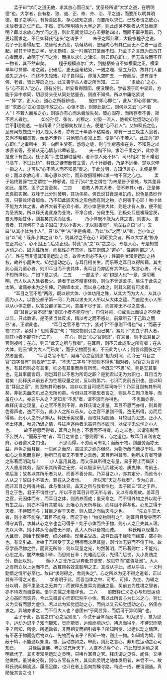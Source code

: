 <!-- { "loadSidebar": true } -->
　　孟子曰“学问之道无他，求其放心而已矣”，犹圣经所谓“大学之道，在明明德”也。大学者，自有格、致、诚、正、修、齐、治、平之道，而要所以明其明德。君子之学问，有择善固执、存心致知之道，而要所以求仁。已放者谓之放心，未放者谓之仁而已。不然，即以明明德为大学之道，则此虚灵不昧者从何处而施明？即以求放心为学问之道，则此见闻觉知之心虽旁驰四出，而固不离乎现前，乃更起而求之，不且如释氏“迷头”之诮乎？ 
　　朱子之释此章，大段宗程子之说。程子于此看得超忽，总缘他天资高，功候熟利，便径向心有其仁而无不仁者一层说起。抑其于释氏之学，曾未勘核，故一时偶犯其垒而不知。乃孟子之言既为已放其心者而发，故明于学问之涂，而授以求仁之津涘。则云即心即仁，但无昏放而不容一物者，其不然审矣。 
　　程子规模直尔广大，到魁柄处自不如横渠之正。横渠早年尽抉佛、老之藏，识破后，更无丝毫粘染，一诚之理，壁立万仞，故其门人虽或失之近小，而终不失矩矱。程子自得后，却落入空旷去，一传而后，遂有淫于佛、老者，皆此等启之也。此又善学古人者之所当知。 
二三
　　“求放心”之心，与“心不若人”之心，须有分别。新安看得囫囵，便没理会。学者须于同中显异，方能于异中求同，切忌劈头便从同处估量去，则直不知择。所以中庸吃紧说一“择”字，正人心、道心之所繇辨也。 
　　既曰“即心即仁”，此从“即心即佛”来。即 “求放心”之心便是不放之心。心但不放，则即此是仁，则何以又云“心不若人”！不若人而系之心，则彼亦有心而未尝放失矣。彼心固存，而所存者不善，斯不若人者也。 
　　如公孙衍、张仪、刘穆之、刘晏一流人，他者知觉运动之心何尝不珑剔透，一倍精采？只他邪向权谋上去，便是“心不若人”。又如释氏之徒，至有闻蚁拽虫尸如人拽大木者，亦有三十年胁不粘席者，亦有一日三唤主人翁者，又岂不精细灵警，丝毫不走作；只他邪向虚寂上去，便是“心不若人”。此正为“即心即仁”之毒所中。若一向醉生梦死，悠悠之徒，则与沈疴恶疾在身，不知恶之以求医者等，圣贤从无心情与此辈较量。 
　　夫一指不伸，求治千里之外，此亦须是皮下有血汉。杜子美“平生性僻耽佳句，语不惊人死不休”，司马相如“誓不乘驷马高车，不过此桥”，释氏之徒有断臂立雪，八十行脚者，乃是不远秦、楚以求伸一指之人，才可以“心不若人而不知恶”责之。于此分明，方知但言心，未便是至处；而以求放心者，竭心思以求仁，而非收摄精神以求一物不容之心也。 
　　孟子始终要辟“生之谓性”一种邪说，程子乃以“生之谓性”为未是告子错处，故其差异如此。虽然，孟子之言至矣。 
二四
　　若教人养其大者，便不养其小者，正是佛氏真赃实据。双峰于此分别破明，其功伟矣。佛氏说甘食是填饥疮，悦色是蒸砂作饭，只要败坏者躯命。乃不知此固天性之形色而有则之物，亦何害于心耶！唯小体不能为大体之害，故养大者不必弃小者。若小体便害大体，则是才有人身，便不能为圣贤矣。所以释氏说此身为业海，不净合成，分段生死，到极处只是褊躁忿戾，要灭却始甘休，则甚矣其劣而狂也。 
　　乃小体既不能为大体之害，则害大、害贵者，其罪何在？孟子固曰“无以小害大，无以贱害贵”，能左右之曰“以”。又曰“从其小体为小人”，只“以”字“从”字是病根。乃此“以”之而“从”者，岂小体之自“以”哉！既非小体之自“以”，则其过岂不在心！昭昭灵灵者。所以大学说“修身在正其心”，心不固正而后须正也。特此“从”之“以”之之心，专是人心，专是知觉运动之心，固为性所居，而离性亦有其体，性在则谓之“道心”，性离则谓之“人心”。性在而非遗其知觉运动之灵，故养大则必不失小；性离则唯知觉运动之持权，故养小而失大。知觉运动之心，与耳目相关生，而乐寄之耳目以得所藉。其主此心而为道心者，则即耳目而不丧其体，离耳目而亦固有其体也。故言心者，不可不知所择也。广如下章之说。 
二五
　　一部孟子，如“钧是人也”一章，深切著明，示人以从入处者极少。读者于此不精审体验，则似不曾读孟子。集注于此失之太略，诸儒亦未为之引伸。乃熟绎本文，而以身心体之，则其义固有可求者。 
　　“耳目之官不思”两段，既以辨大体、小体功用之殊，从其大而为大人，从其小而为小人，以答公都子第一问；乃其以求夫大人所以从大体之蕴，而直勘夫小人所以从小体之繇，以答公都子第二问，意虽不尽于言，而言亦无不尽之意也。 
　　自“耳目之官不思”至“则其小者不能夺也”，句句对照，抑或言此而彼之不然者以显。只此数语，是圣贤当体反求，精以考之而不惑处。前章所云“于己取之而已”者，正谓此也。 
　　“耳目之官不思”六字，紧对下“不思则不得也”句；“而蔽于物”四字，紧对下“ 思则得之”句；“物交物则引之而已矣”，紧对下“先立乎其大者，则其小者不能夺也”二句。 
　　在心，则云“心之官则思”，在耳目，则不云耳目之官则视听；在心，则云“此天之所与我者”，在耳目，则不云此成形之所有者；在从大体，则云“此为大人而已矣”，而于交物而引者，不云此为小人；则言此而彼之不然者显也。 
　　“耳目之官不思”，疑与“心之官则思”相为对照，而今云“耳目之官”四字含有“ 则视听”三字，“不思”二字与“不思则不得也”相对者，以官之为言司也，有其司则必有其事，抑必有其事而后有所司。今既云“不思”矣，则是无其事也，无其事而言司，则岂耳目以不思为所司之职？是犹君以无为为职也，耳目当为君矣！此释氏以前五识为性境现量之说，反以贱第六、七识而贵前五识也。是以知言“耳目之官”，则固有其司者存，岂非以言目司视而耳司听乎？乃耳目则有其所司矣，非犹夫血肉爪发之无所司矣。今但以其不能思者言之，则且与血肉爪发等，而虽在小人，亦恶乎从之？足知言“不思”者，谓不思而亦得也。 
　　不思而亦得，故释氏谓之现量。心之官不思则不得，故释氏谓之非量。耳目不思而亦得，则其得色得声也，逸而不劳，此小人之所以乐从。心之官不思则不得，逸无所得，劳而后得焉，此小人之所以惮从。释氏乐奖现量，而取耳为圆通，耳较目为尤逸。正小人怀土怀惠、唯逸乃谚之情，与征声逐色者末虽异而本固同，以成乎无忌惮之小人也。 
　　故不待思而得者，耳目之利也；不思而不得者，心之义也；义谓有制而不妄悦人。“而蔽于物”者，耳目之害也；“思则得”者，心之道也。故耳目者利害之府，心者道义之门也。 
　　不思而得，不劳而可有功；而蔽于物，则虽劳而亦无益。声色之丽耳目，一见闻之而然，虽进求之而亦但然。为物所蔽而蔽尽于物。岂如心之愈思而愈得，物所已有者无不表里之具悉，耳目但得其表。物所未有者可使之形著而明动哉！ 
　　小人喜用其逸，而又乐其所得之有量，易于得止而属厌；大人重用其劳，而抑乐其所得之无穷，可以极深研几而建天地、质鬼神、考前王、俟后圣；故各以其所乐者为从，而善不善分矣。乃耳目之小，亦其定分，而谁令小人从之？故曰小不害大，罪在从之者也。 
　　所以知“天之与我者”，专为心言，而非耳目之所得共者。此与集注异。盖天之所与我者性也，孟子固曰“耳之于声，目之于色，君子不谓性也”。所以不言耳目非尽天所与者，又以有命焉故。盖耳目之官，元因体而有，而耳目之体，则资养而成；虽天命之，而不得外物之养以助于有生之后，则亦不得有其聪明。此唯心为天所与我，而耳目不得与也。心思之得于天者，不待取而与；耳目之得于天者，则人取之而后天与之也。 
　　“先立乎其大者，则小者不能夺。”耳目不能夺，而况于物！“物交物则引之”，则耳目且受夺而不得守其官，求其从心之令也岂可得乎！始于小体而终于物，则小人之且失其人理。先以大体，则小体从令而物无不顺，此大人所以备物而诚。 
　　释氏唯以现量为大且贵，则始于现量者，终必缘物。现量主受故。故释氏虽不缘物而缘空，空亦物也。有交引故。唯始于吾所受于天之明德而求尽其量，则当体无穷而不倚于物。故圣学虽尽物之性，而要无所倚：则以现量之光，的然著明，而已著则亡；不能持。心思之用，闇然未能即章，而思则日章；先难而后获，先得而后丧，大小贵贱之分，繇此以别。 
　　而小人之无所立以奔赴其便安，故见夺而“载胥及溺”。大人之有所立以上达而不已，故耳目各效其聪明之正。其或从乎此，或从乎彼，一义利勤惰之情所必至也。故曰“求则得之，舍则失之”。心之所以为无不得之道者，正以其有不得之义也。 
　　学者明于此，而吾当体之中，可考、可择，为主、为辅之分以明，则不患圣功之无其门；而彼释氏推耳为圆通之最，奖前五为性境之智者，亦不待攻而自露矣。惜乎先儒之未能详也。 
二六
　　前既释仁义之心与知觉运动之心虽同而实异，今此又概言心而即已别乎小体。若以此所言心为仁义之心，则仁义为实有而思为虚位。若以此为知觉运动之心，而何以又云知觉运动之心，俗儒亦求之，异端亦求之，而不但大人也？愚固曰“于同显异，而后可于异明同” 也。 
　　孟子于此，昌言之曰“心之官则思”，今试于当体而反考之。知为思乎，觉为思乎，运动为思乎？知而能知，觉而能觉，运动而能运动，待思而得乎，不待思而能乎？所知、所觉、所运动者，非两相交而相引者乎？所知所觉、以运以动之情理，有不蔽于物而能后物以存、先物而有者乎？所知一物，则止一物。如知鸠为鸠，则蔽于鸠，不能通以知鹰。觉、运动亦如之。审此，则此之言心，非知觉运动之心可知已。 
　　只缘后世佛、老之说充斥天下，人直不识得个心，将此知觉运动之灵明抵代了。其实者知觉运动之灵明，只唤作耳目之官。释氏谓之见性、闻性，又唤他做性。虽说来分裂，则似五官有五性，其实此灵明之随体发用者，未尝不一。故释氏说闻梅流涎、履高足酸，也只在者上面向荆榛寻路，稍通一线，便谓圆通。真陋哉其言之也！ 
